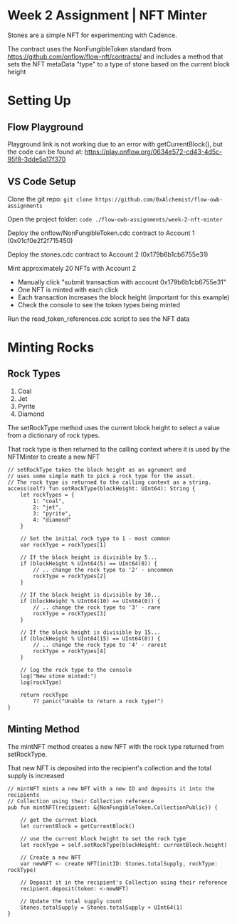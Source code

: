 # Week 2 Assignment | NFT Minter

Stones are a simple NFT for experimenting with Cadence.

The contract uses the NonFungibleToken standard from
https://github.com/onflow/flow-nft/contracts/ and
includes a method that sets the NFT metaData "type"
to a type of stone based on the current block height

# Setting Up

## Flow Playground

Playground link is not working due to an error with getCurrentBlock(), but the code can be found
at: https://play.onflow.org/0634e572-cd43-4d5c-95f8-3dde5a17f370

## VS Code Setup

Clone the git repo:
```git clone https://github.com/0xAlchemist/flow-owb-assignments```

Open the project folder:
```code ./flow-owb-assignments/week-2-nft-minter```

Deploy the onflow/NonFungibleToken.cdc contract to Account 1 (0x01cf0e2f2f715450)

Deploy the stones.cdc contract to Account 2 (0x179b6b1cb6755e31)

Mint approximately 20 NFTs with Account 2 
- Manually click "submit transaction with account 0x179b6b1cb6755e31"
- One NFT is minted with each click
- Each transaction increases the block height (important for this example)
- Check the console to see the token types being minted

Run the read_token_references.cdc script to see the NFT data

# Minting Rocks

## Rock Types

1. Coal
2. Jet
3. Pyrite
4. Diamond

The setRockType method uses the current block height to
select a value from a dictionary of rock types.

That rock type is then returned to the calling context
where it is used by the NFTMinter to create a new NFT

```
// setRockType takes the block height as an agrument and
// uses some simple math to pick a rock type for the asset.
// The rock type is returned to the calling context as a string.
access(self) fun setRockType(blockHeight: UInt64): String {
    let rockTypes = {
        1: "coal",
        2: "jet",
        3: "pyrite",
        4: "diamond"
    }
    
    // Set the initial rock type to 1 - most common
    var rockType = rockTypes[1]

    // If the block height is divisible by 5...
    if (blockHeight % UInt64(5) == UInt64(0)) {
        // .. change the rock type to '2' - uncommon
        rockType = rockTypes[2]
    }
    
    // If the block height is divisible by 10...
    if (blockHeight % UInt64(10) == UInt64(0)) {
        // .. change the rock type to '3' - rare
        rockType = rockTypes[3]
    }
    
    // If the block height is divisible by 15...
    if (blockHeight % UInt64(15) == UInt64(0)) {
        // .. change the rock type to '4' - rarest
        rockType = rockTypes[4]
    }

    // log the rock type to the console
    log("New stone minted:")
    log(rockType)

    return rockType 
        ?? panic("Unable to return a rock type!")
}
```

## Minting Method

The mintNFT method creates a new NFT with the rock type
returned from setRockType.

That new NFT is deposited into the recipient's collection
and the total supply is increased

```
// mintNFT mints a new NFT with a new ID and deposits it into the recipients 
// Collection using their Collection reference
pub fun mintNFT(recipient: &{NonFungibleToken.CollectionPublic}) {

    // get the current block
    let currentBlock = getCurrentBlock()

    // use the current block height to set the rock type
    let rockType = self.setRockType(blockHeight: currentBlock.height)

    // Create a new NFT
    var newNFT <- create NFT(initID: Stones.totalSupply, rockType: rockType)

    // Deposit it in the recipient's Collection using their reference
    recipient.deposit(token: <-newNFT)

    // Update the total supply count
    Stones.totalSupply = Stones.totalSupply + UInt64(1)
}
```